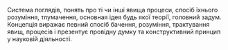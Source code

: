 Система поглядів, понять про ті чи інші явища процеси, спосіб їхнього розуміння, тлумачення, основная ідея будь якої теорії, головний задум. Концепція виражає певний спосіб бачення, розуміння, трактування явищ, процесів і презентує провідну думку та конструктивний принцип у науковій діяльності.